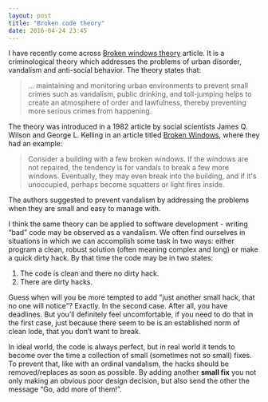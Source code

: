 ```yaml
---
layout: post
title: "Broken code theory"
date: 2016-04-24 23:45
---
```


I have recently come across [Broken windows theory](https://en.wikipedia.org/wiki/Broken_windows_theory) article. It is a criminological theory which addresses the problems of urban disorder, vandalism and anti-social behavior. The theory states that:

> … maintaining and monitoring urban environments to prevent small crimes such as vandalism, public drinking, and toll-jumping helps to create an atmosphere of order and lawfulness, thereby preventing more serious crimes from happening.

The theory was introduced in a 1982 article by social scientists James Q. Wilson and George L. Kelling in an article titled [Broken Windows](http://www.theatlantic.com/magazine/archive/1982/03/broken-windows/304465/), where they had an example:

> Consider a building with a few broken windows. If the windows are not repaired, the tendency is for vandals to break a few more windows. Eventually, they may even break into the building, and if it's unoccupied, perhaps become squatters or light fires inside.

The authors suggested to prevent vandalism by addressing the problems when they are small and easy to manage with.

I think the same theory can be applied to software development - writing “bad” code may be observed as a vandalism. We often find ourselves in situations in which we can accomplish some task in two ways: either program a clean, robust solution (often meaning complex and long) or make a quick dirty hack. By that time the code may be in two states:

1. The code is clean and there no dirty hack.
2. There are dirty hacks.

Guess when will you be more tempted to add "just another small hack, that no one will notice”? Exactly. In the second case. After all, you have deadlines. But you’ll definitely feel uncomfortable, if you need to do that in the first case, just because there seem to be is an established norm of clean lode, that you don’t want to break.

In ideal world, the code is always perfect, but in real world it tends to become over the time a collection of small (sometimes not so small) fixes. To prevent that, like with an ordinal vandalism, the hacks should be removed/replaces as soon as possible. By adding another **small fix** you not only making an obvious poor design decision, but also send the other the message “Go, add more of them!”.
